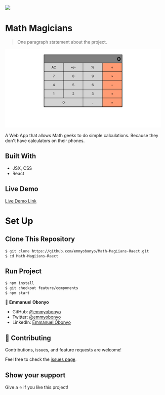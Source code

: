 ![](https://img.shields.io/badge/Microverse-blueviolet)

# Math Magicians

> One paragraph statement about the project.

![screenshot](./public/sss.png)

A Web App that allows Math geeks to do simple calculations. Because they don't have calculators on their phones.

## Built With

- JSX, CSS
- React

## Live Demo

[Live Demo Link](https://emmyobonyo.github.io/Math-Magiians-Raect/)

# Set Up
## Clone This Repository
```
$ git clone https://github.com/emmyobonyo/Math-Magiians-Raect.git
$ cd Math-Magiians-Raect
```

## Run Project
```
$ npm install
$ git checkout feature/components
$ npm start
```

👤 **Emmanuel Obonyo**

- GitHub: [@emmyobonyo](https://github.com/emmyobonyo)
- Twitter: [@emmyobonyo](https://twitter.com/emmyobonyo)
- LinkedIn: [Emmanuel Obonyo](https://www.linkedin.com/in/emmanuel-obonyo-3728a2200/)
## 🤝 Contributing

Contributions, issues, and feature requests are welcome!

Feel free to check the [issues page](https://github.com/emmyobonyo/Math-Magiians-Raect/issues).

## Show your support

Give a ⭐️ if you like this project!
